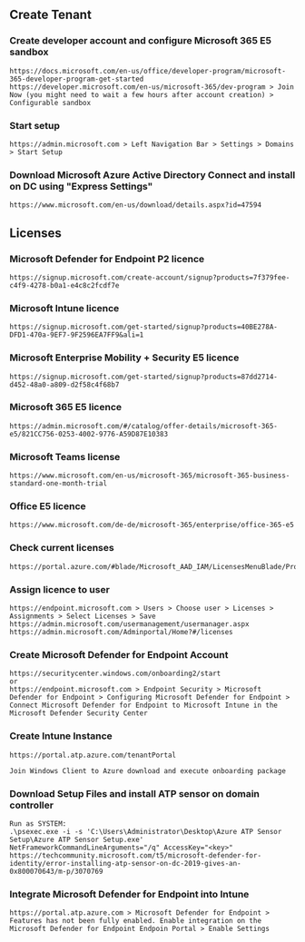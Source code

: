 ## Create Tenant
### Create developer account and configure Microsoft 365 E5 sandbox
```
https://docs.microsoft.com/en-us/office/developer-program/microsoft-365-developer-program-get-started
https://developer.microsoft.com/en-us/microsoft-365/dev-program > Join Now (you might need to wait a few hours after account creation) > Configurable sandbox
```

### Start setup
```
https://admin.microsoft.com > Left Navigation Bar > Settings > Domains > Start Setup
```

### Download Microsoft Azure Active Directory Connect and install on DC using "Express Settings"
```
https://www.microsoft.com/en-us/download/details.aspx?id=47594
```

## Licenses
### Microsoft Defender for Endpoint P2 licence
```
https://signup.microsoft.com/create-account/signup?products=7f379fee-c4f9-4278-b0a1-e4c8c2fcdf7e
```

### Microsoft Intune licence
```
https://signup.microsoft.com/get-started/signup?products=40BE278A-DFD1-470a-9EF7-9F2596EA7FF9&ali=1
```

### Microsoft Enterprise Mobility + Security E5 licence
```
https://signup.microsoft.com/get-started/signup?products=87dd2714-d452-48a0-a809-d2f58c4f68b7
```

### Microsoft 365 E5 licence
```
https://admin.microsoft.com/#/catalog/offer-details/microsoft-365-e5/821CC756-0253-4002-9776-A59D87E10383
```

### Microsoft Teams license
```
https://www.microsoft.com/en-us/microsoft-365/microsoft-365-business-standard-one-month-trial
```

### Office E5 licence
```
https://www.microsoft.com/de-de/microsoft-365/enterprise/office-365-e5
```

### Check current licenses
```
https://portal.azure.com/#blade/Microsoft_AAD_IAM/LicensesMenuBlade/Products
```

### Assign licence to user 
```
https://endpoint.microsoft.com > Users > Choose user > Licenses > Assignments > Select Licenses > Save
https://admin.microsoft.com/usermanagement/usermanager.aspx
https://admin.microsoft.com/Adminportal/Home?#/licenses
```

### Create Microsoft Defender for Endpoint Account
```
https://securitycenter.windows.com/onboarding2/start
or
https://endpoint.microsoft.com > Endpoint Security > Microsoft Defender for Endpoint > Configuring Microsoft Defender for Endpoint > Connect Microsoft Defender for Endpoint to Microsoft Intune in the Microsoft Defender Security Center
```

### Create Intune Instance
```
https://portal.atp.azure.com/tenantPortal

Join Windows Client to Azure download and execute onboarding package
```

### Download Setup Files and install ATP sensor on domain controller
```
Run as SYSTEM:
.\psexec.exe -i -s 'C:\Users\Administrator\Desktop\Azure ATP Sensor Setup\Azure ATP Sensor Setup.exe' NetFrameworkCommandLineArguments="/q" AccessKey="<key>"
https://techcommunity.microsoft.com/t5/microsoft-defender-for-identity/error-installing-atp-sensor-on-dc-2019-gives-an-0x800070643/m-p/3070769
```

### Integrate Microsoft Defender for Endpoint into Intune
```
https://portal.atp.azure.com > Microsoft Defender for Endpoint > Features has not been fully enabled. Enable integration on the Microsoft Defender for Endpoint Endpoin Portal > Enable Settings
```


